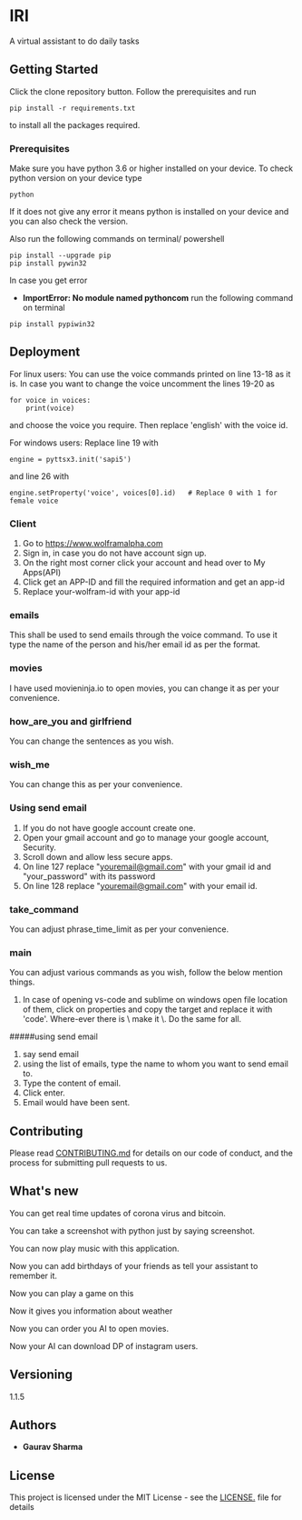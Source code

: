 # IRI

A virtual assistant to do daily tasks

## Getting Started

Click the clone repository button. Follow the prerequisites and run
```
pip install -r requirements.txt
```

to install all the packages required.

### Prerequisites

Make sure you have python 3.6 or higher installed on your device. To check 
python version on your device type

```
python
```
If it does not give any error it means python is installed on your device
and you can also check the version.

Also run the following commands on terminal/ powershell
```
pip install --upgrade pip
pip install pywin32
```
In case you get error
* **ImportError: No module named pythoncom**
run the following command on terminal
```
pip install pypiwin32
```

## Deployment

For linux users: You can use the voice commands printed on line 13-18 as it is. In case you want to change the voice
uncomment the lines 19-20 as
```
for voice in voices:
    print(voice)
```
and choose the voice you require. Then replace 'english' with the voice id.

For windows users: Replace line 19 with
```
engine = pyttsx3.init('sapi5')
```
and line 26 with
```
engine.setProperty('voice', voices[0].id)   # Replace 0 with 1 for female voice
```
### Client
1) Go to https://www.wolframalpha.com
2) Sign in, in case you do not have account sign up.
3) On the right most corner click your account and head over to My Apps(API)
4) Click get an APP-ID and fill the required information and get an app-id
5) Replace your-wolfram-id with your app-id

### emails
This shall be used to send emails through the voice command. To use it
type the name of the person and his/her email id as per the format.

### movies
I have used movieninja.io to open movies, you can change it as per your convenience.

### how_are_you and girlfriend
You can change the sentences as you wish.

### wish_me
You can change this as per your convenience. 

### Using send email 
1) If you do not have google account create one.
2) Open your gmail account and go to manage your google account, Security.
3) Scroll down and allow less secure apps.
4) On line 127 replace "youremail@gmail.com" with your gmail id and "your_password" with its password
5) On line 128 replace "youremail@gmail.com" with your email id.

### take_command
You can adjust phrase_time_limit as per your convenience.

### main
You can adjust various commands as you wish, follow the below mention things.
1) In case of opening vs-code and sublime on windows open file location 
of them, click on properties and copy the target and replace it with 'code'. 
Where-ever there is \ make it \\. Do the same for all.

#####using send email
1) say send email
2) using the list of emails, type the name to whom you want to send email to.
3) Type the content of email.
4) Click enter.
5) Email would have been sent.

## Contributing

Please read [CONTRIBUTING.md](https://github.com/Leovaldez42/IRI/blob/master/CONTRIBUTING.md) for details on our code of conduct, and the process for submitting pull requests to us.


## What's new
You can get real time updates of corona virus and bitcoin.

You can take a screenshot with python just by saying screenshot.

You can now play music with this application.

Now you can add birthdays of your friends as tell your assistant to remember it.

Now you can play a game on this

Now it gives you information about weather

Now you can order you AI to open movies.

Now your AI can download DP of instagram users.

## Versioning

1.1.5

## Authors

* **Gaurav Sharma** 

## License

This project is licensed under the MIT License - see the [LICENSE.](LICENSE) file for details


